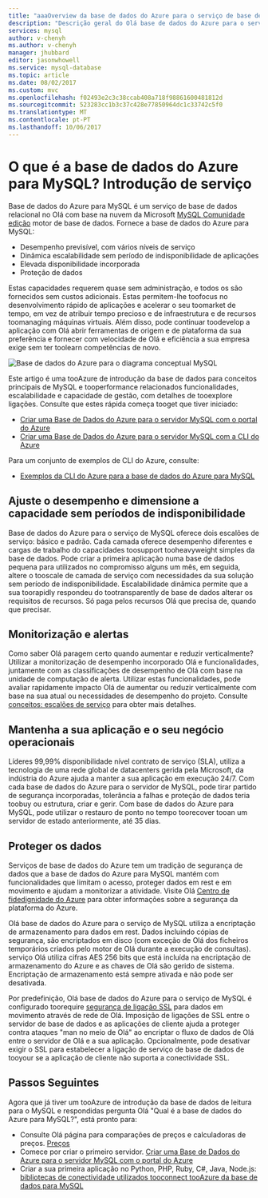 ```yaml
---
title: "aaaOverview da base de dados do Azure para o serviço de base de dados relacional MySQL | Microsoft Docs"
description: "Descrição geral do Olá base de dados do Azure para o serviço de base de dados relacional MySQL."
services: mysql
author: v-chenyh
ms.author: v-chenyh
manager: jhubbard
editor: jasonwhowell
ms.service: mysql-database
ms.topic: article
ms.date: 08/02/2017
ms.custom: mvc
ms.openlocfilehash: f02493e2c3c38ccab408a718f98861600481812d
ms.sourcegitcommit: 523283cc1b3c37c428e77850964dc1c33742c5f0
ms.translationtype: MT
ms.contentlocale: pt-PT
ms.lasthandoff: 10/06/2017
---
```

# <a name="what-is-azure-database-for-mysql-service-introduction"></a>O que é a base de dados do Azure para MySQL? Introdução de serviço
Base de dados do Azure para MySQL é um serviço de base de dados relacional no Olá com base na nuvem da Microsoft [MySQL Comunidade edição](https://www.mysql.com/products/community/) motor de base de dados.  Fornece a base de dados do Azure para MySQL:

- Desempenho previsível, com vários níveis de serviço
- Dinâmica escalabilidade sem período de indisponibilidade de aplicações
- Elevada disponibilidade incorporada
- Proteção de dados

Estas capacidades requerem quase sem administração, e todos os são fornecidos sem custos adicionais. Estas permitem-lhe toofocus no desenvolvimento rápido de aplicações e acelerar o seu toomarket de tempo, em vez de atribuir tempo precioso e de infraestrutura e de recursos toomanaging máquinas virtuais. Além disso, pode continuar toodevelop a aplicação com Olá abrir ferramentas de origem e de plataforma da sua preferência e fornecer com velocidade de Olá e eficiência a sua empresa exige sem ter toolearn competências de novo.

![Base de dados do Azure para o diagrama conceptual MySQL](media/overview/1-azure-db-for-mysql-conceptual-diagram.png)

Este artigo é uma tooAzure de introdução da base de dados para conceitos principais de MySQL e tooperformance relacionados funcionalidades, escalabilidade e capacidade de gestão, com detalhes de tooexplore ligações. Consulte que estes rápida começa tooget que tiver iniciado:
- [Criar uma Base de Dados do Azure para o servidor MySQL com o portal do Azure](quickstart-create-mysql-server-database-using-azure-portal.md)
- [Criar uma Base de Dados do Azure para o servidor MySQL com a CLI do Azure](quickstart-create-mysql-server-database-using-azure-cli.md)

Para um conjunto de exemplos de CLI do Azure, consulte:
- [Exemplos da CLI do Azure para a base de dados do Azure para MySQL](sample-scripts-azure-cli.md)

## <a name="adjust-performance-and-scale-without-downtime"></a>Ajuste o desempenho e dimensione a capacidade sem períodos de indisponibilidade
Base de dados do Azure para o serviço de MySQL oferece dois escalões de serviço: básico e padrão. Cada camada oferece desempenho diferentes e cargas de trabalho do capacidades toosupport tooheavyweight simples da base de dados. Pode criar a primeira aplicação numa base de dados pequena para utilizados no compromisso alguns um mês, em seguida, altere o tooscale de camada de serviço com necessidades da sua solução sem período de indisponibilidade. Escalabilidade dinâmica permite que a sua toorapidly respondeu do tootransparently de base de dados alterar os requisitos de recursos. Só paga pelos recursos Olá que precisa de, quando que precisar.

## <a name="monitoring-and-alerting"></a>Monitorização e alertas
Como saber Olá paragem certo quando aumentar e reduzir verticalmente? Utilizar a monitorização de desempenho incorporado Olá e funcionalidades, juntamente com as classificações de desempenho de Olá com base na unidade de computação de alerta. Utilizar estas funcionalidades, pode avaliar rapidamente impacto Olá de aumentar ou reduzir verticalmente com base na sua atual ou necessidades de desempenho do projeto. Consulte [conceitos: escalões de serviço](concepts-service-tiers.md) para obter mais detalhes.

## <a name="keep-your-app-and-business-running"></a>Mantenha a sua aplicação e o seu negócio operacionais
Líderes 99,99% disponibilidade nível contrato de serviço (SLA), utiliza a tecnologia de uma rede global de datacenters gerida pela Microsoft, da indústria do Azure ajuda a manter a sua aplicação em execução 24/7. Com cada base de dados do Azure para o servidor de MySQL, pode tirar partido de segurança incorporadas, tolerância a falhas e proteção de dados teria toobuy ou estrutura, criar e gerir. Com base de dados do Azure para MySQL, pode utilizar o restauro de ponto no tempo toorecover tooan um servidor de estado anteriormente, até 35 dias.

## <a name="secure-your-data"></a>Proteger os dados
Serviços de base de dados do Azure tem um tradição de segurança de dados que a base de dados do Azure para MySQL mantém com funcionalidades que limitam o acesso, proteger dados em rest e em movimento e ajudam a monitorizar a atividade. Visite Olá [Centro de fidedignidade do Azure](https://www.microsoft.com/en-us/TrustCenter/Security/default.aspx) para obter informações sobre a segurança da plataforma do Azure.

Olá base de dados do Azure para o serviço de MySQL utiliza a encriptação de armazenamento para dados em rest. Dados incluindo cópias de segurança, são encriptados em disco (com exceção de Olá dos ficheiros temporários criados pelo motor de Olá durante a execução de consultas). serviço Olá utiliza cifras AES 256 bits que está incluída na encriptação de armazenamento do Azure e as chaves de Olá são gerido de sistema. Encriptação de armazenamento está sempre ativada e não pode ser desativada.

Por predefinição, Olá base de dados do Azure para o serviço de MySQL é configurado toorequire [segurança de ligação SSL](./concepts-ssl-connection-security.md) para dados em movimento através de rede de Olá. Imposição de ligações de SSL entre o servidor de base de dados e as aplicações de cliente ajuda a proteger contra ataques "man no meio de Olá" ao encriptar o fluxo de dados de Olá entre o servidor de Olá e a sua aplicação.  Opcionalmente, pode desativar exigir o SSL para estabelecer a ligação de serviço de base de dados de tooyour se a aplicação de cliente não suporta a conectividade SSL.

## <a name="next-steps"></a>Passos Seguintes
Agora que já tiver um tooAzure de introdução da base de dados de leitura para o MySQL e respondidas pergunta Olá "Qual é a base de dados do Azure para MySQL?", está pronto para:
- Consulte Olá página para comparações de preços e calculadoras de preços. [Preços](https://azure.microsoft.com/pricing/details/mysql/)
- Comece por criar o primeiro servidor. [Criar uma Base de Dados do Azure para o servidor MySQL com o portal do Azure](quickstart-create-mysql-server-database-using-azure-portal.md)
- Criar a sua primeira aplicação no Python, PHP, Ruby, C\#, Java, Node.js: [bibliotecas de conectividade utilizados tooconnect tooAzure da base de dados para MySQL](concepts-connection-libraries.md)
